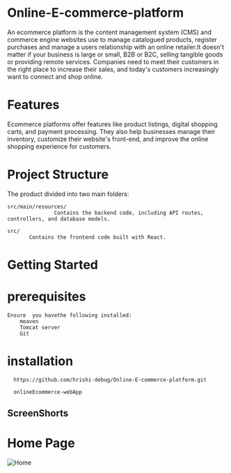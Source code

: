 # Online-E-commerce-platform

An ecommerce platform is the content management system (CMS) and commerce engine websites use to manage catalogued products, register purchases and manage a users relationship with an online retailer.It doesn't matter if your business is large or small, B2B or B2C, selling tangible goods or providing remote services. Companies need to meet their customers in the right place to increase their sales, and today's customers increasingly want to connect and shop online.



# Features


Ecommerce platforms offer features like product listings, digital shopping carts, and payment processing. They also help businesses manage their inventory, customize their website's front-end, and improve the online shopping experience for customers.

# Project Structure
The product divided into two main folders:
    
    src/main/resources/
                   Contains the backend code, including API routes, controllers, and database models.

    src/
           Contains the frontend code built with React.


# Getting Started
 # prerequisites
    Ensure  you havethe following installed:
        meaven
        Tomcat server
        Git

 # installation
   
      https://github.com/hrishi-debug/Online-E-commerce-platform.git
      
      onlineEcommerce-webApp

## ScreenShorts
 # Home Page
![Home](https://github.com/user-attachments/assets/a97618bc-3f39-412a-be22-fda2e7e16bb7)
  
  


















